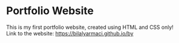 # Portfolio Website
This is my first portfolio website, created using HTML and CSS only!<br>
Link to the website: https://bilalyarmaci.github.io/by
